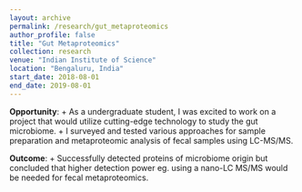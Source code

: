 ```yaml
---
layout: archive
permalink: /research/gut_metaproteomics
author_profile: false
title: "Gut Metaproteomics"
collection: research
venue: "Indian Institute of Science"
location: "Bengaluru, India"
start_date: 2018-08-01
end_date: 2019-08-01
---
```


**Opportunity**:
    + As a undergraduate student, I was excited to work on a project that would utilize cutting-edge technology to study the gut microbiome.
    + I surveyed and tested various approaches for sample preparation and metaproteomic analysis of fecal samples using LC-MS/MS.

**Outcome**:
    + Successfully detected proteins of microbiome origin but concluded that higher detection power eg. using a nano-LC MS/MS would be needed for fecal metaproteomics.

